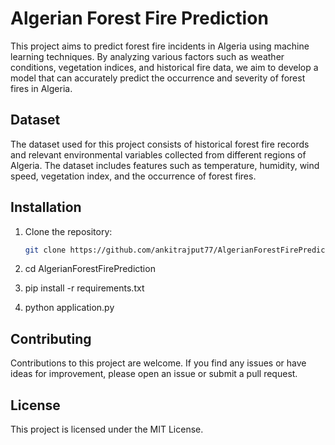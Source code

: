 # Algerian Forest Fire Prediction

This project aims to predict forest fire incidents in Algeria using machine learning techniques. By analyzing various factors such as weather conditions, vegetation indices, and historical fire data, we aim to develop a model that can accurately predict the occurrence and severity of forest fires in Algeria.

## Dataset

The dataset used for this project consists of historical forest fire records and relevant environmental variables collected from different regions of Algeria. The dataset includes features such as temperature, humidity, wind speed, vegetation index, and the occurrence of forest fires.

## Installation

1. Clone the repository:
   ```bash
   git clone https://github.com/ankitrajput77/AlgerianForestFirePrediction.git
   
2. cd AlgerianForestFirePrediction

3. pip install -r requirements.txt
 
4. python application.py

##  Contributing
Contributions to this project are welcome. If you find any issues or have ideas for improvement, please open an issue or submit a pull request.

## License
This project is licensed under the MIT License.

